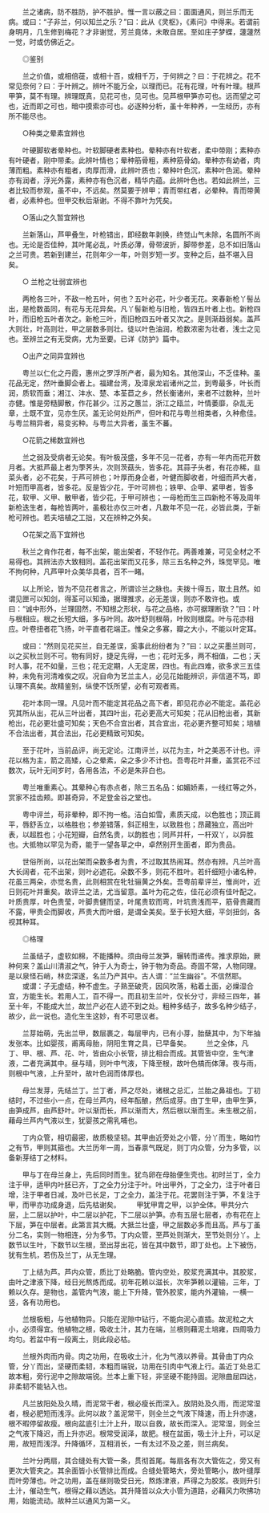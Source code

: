 <!-- { "loadSidebar": true } -->
　　兰之诸病，防不胜防，护不胜护。惟一言以蔽之曰：面面通风，则兰乐而无病。或曰：“子非兰，何以知兰之乐？”曰：此从《灵枢》，《素问》中得来。若谓前身明月，几生修到梅花？才非谢觉，芳兰竟体，未敢自居。至如庄子梦蝶，蘧蘧然一觉，时或仿佛近之。

　　◎鉴别

　　兰之价值，或相倍蓰，或相十百，或相千万，于何辨之？曰：于花辨之。花不常见奈何？曰：于叶辨之。辨叶不能万全，以理而已。花有花理，叶有叶理。根芦甲笋，莫不有理。辨理既真，见花可也，见可也。见芦根甲笋亦可也。远而望之可也，近而即之可也，暗中摸索亦可也。必逐种分析，虽十年种养，一生经历，亦有所不能尽也。

　　○种类之晕素宜辨也

　　叶硬脚软者晕种也。叶软脚硬者素种也。晕种亦有叶软者，柔中带刚；素种亦有叶硬者，刚中带柔。此辨叶情也；晕种筋骨粗，素种筋骨幼。晕种亦有幼者，肉薄而粗。素种亦有粗者，肉厚而滑，此辨叶质也；晕种叶色沉，素种叶色润。晕种亦有润者，浮光外露，素种亦有色沉者，精华内蕴。此辨叶色也。若如此辨兰，三者比较而参观，虽不中，不远矣。然莫要于辨甲；青而带红者，必晕种。青而带黄者，必素种也。但甲交秋后渐谢。不得不靠叶为凭矣。

　　○落山之久暂宜辨也

　　兰新落山，芦甲叠生，叶枪错出，即经数年剥换，终觉山气未除，名圆所不尚也。无论是否佳种，其叶尾必乱，叶质必薄，骨带波折，脚带参差，总不如旧落山之兰可贵。若新到建兰，花则年少一年，叶则岁短一岁。变种之后，益不堪入目矣。

　　○ 兰枪之壮弱宜辨也

　　两枪各三叶，不敌一枪五叶，何也？五叶必花，叶少者无花。来春新枪丫髻丛出，是枪数虽同，有花与无花异矣。凡丫髻新枪与旧枪，皆四五叶者上也。新枪四叶，而旧枪五叶者次之。新枪三叶，而旧枪四五叶者又次之。是则渐趋弱矣。盖芦大则壮，叶高则壮，甲之层数多则壮。徒以叶色油润，枪数浓密为壮者，浅士之见也。至辨兰之有无受病，尤为至要。已详《防护》篇中。

　　○出产之同异宜辨也

　　粤兰以仁化之丹霞，惠州之罗浮所产者，最为知名。其他深山，不乏佳种。虽花品无定，然叶垂脚企者上。福建台湾，及漳泉龙岩诸州之兰，到粤最多，叶长而润，质软而垂；湘江、沣水、楚、本荃苣之乡，然长衡诸州，来者不过数种，兰叶亦健。惟是旁糙脚散，作花甚少。江苏之蕙兰，浙江之瓯兰，叶情萎靡，杂乱无章，土既不宜，见亦生厌。盖无论何处所产，但叶和花与粤兰相类者，久种愈佳。与粤兰稍异者，易变劣种。与粤兰大异者，虽生不蕃。

　　○花箭之稀数宜辨也

　　兰之弱及受病者无论矣。有叶极茂盛，多年不见一花者，亦有一年内而花开数月者。大抵芦最上者为荸荠头，次则茨菇头，皆多花。其蒜子头者，有花亦稀，韭菜头者，必不花矣，于芦可辨也；叶厚而身企者，叶健而脚收者，叶细而芦大者，叶短而甲高者，皆多花。反是皆少花，于叶可辨也；铁甲、企甲、紧甲者，皆多花，软甲、义甲、散甲者，皆少花，于甲可辨也；一母枪而生三四新枪不等及周年新枪迭生者，每枪皆两叶，虽极壮亦仅三叶者，凡数年不见一花，必皆此类，于新枪可辨也。若夫培植之工拙，又在辨种之外矣。

　　○花架之高下宜辨也

　　秋兰之肯作花者，每不出架，能出架者，不轻作花。两善难兼，可见全材之不易得也。其辨法亦大致相同。盖花出架而又花多，除三五名种之外，珠觉罕见。唯不拘何种，凡芦甲叶众美华具者，百不一睹。

　　以上所论，皆为不见花者言之，所谓诊兰之脉也。夫拨十得五，取土且然。如谓见匣可以知剑，得荃可以知渔，据理推求，必无差误，则亦不敢许也。或曰：“诚中形外，兰理固然，不知根之形状，与花之品格，亦可据理断欤？”曰：叶与根相应。根之长短大细，多与叶同。故叶舒则根萌，叶败则根腐。叶与花亦相应。叶卷扭者花飞扬，叶平直者花端正。惟朵之多寡，瓣之大小，不能以叶定耳。

　　或曰：“然则见花买兰，自无差误，奚事此纷纷者为？”曰：以之买墨兰则可，以之买秋兰则不可。物有同好，捷足先得，一也；花时无多，两不相值，二也；天时人事，花不如量，三也；花无定期，人无定居，四也。有此四难，欲多求三五佳种，未免有河清难俟之叹。况自命为艺兰主人，必见花始能辨识，非信道不笃，即认理不真矣。故精鉴别，纵使不饫所望，必有可观者焉。

　　花叶本同一理。凡见叶而不能定其花品之高下者，即见花亦必不能定。盖花必究其所从出，花从三叶出者，其四叶出，花必更高大可知矣；花从旧枪出者，其新枪出，花必更壮盛可知矣；天色不合宜出者，其合宜出，花必更齐整可知矣；培植不合法出者，其合法出，花必更精致可知矣。

　　至于花叶，当前品评，尚无定论。江南评兰，以花为主，叶之美恶不计也。评花以格为主，箭之高矮，心之晕素，朵之多少不计也。吾粤花叶并重，盖赏花不过数次，玩叶无间岁时，各用各法，不必是朱非白也。

　　粤兰唯重素心。其晕种心有赤点者，除三五名品：如媚娇素，一线红等之外，赏家不挂齿颊。即甚奇异，不足登金谷之堂也。

　　粤中评兰，苟非晕种，即不拘一格。洁白如雪，素质天成，以色胜也；顶正肩平，唇舒舌立，以格胜也；参差错落，斜正相生，以致胜也；昂藏独立，高出叶表，以超胜也；小花短瓣，自然名贵，以韵胜也；同芦并杆，一杆双丫，以异胜也。大抵物以罕见为奇，能于一望各草之中，卓然别开生面者，即为贵品。

　　世俗所尚，以花出架而朵数多者为贵，不过取其热闹耳。然亦有辨。凡兰叶高大长阔者，花不出架，则叶必遮花。朵数不多，则花不胜叶。若纤细短小诸名种，花虽三两朵，亦觉名贵，此则相赏在牝牡骊黄之外矣。吾粤前辈评兰，惟尚叶，近日则花叶并重矣。故评兰之法，尤当留意。盖叶为花之佐，佳花必须有佳叶配之。叶质贵厚，叶色贵莹，叶脚贵健而坚，叶尾贵软而弯，叶坑贵浅而平，筋骨贵藏而不露，甲贵企而脚收，芦贵大而叶细，是谓全美矣。至于长短大细，平剑扭剑，各视其种耳。

　　◎格理

　　兰虽结子，虚软如棉，不能播种。须由母兰发笋，辗转而递传。推求原始，厥种何来？盖山川清淑之气，钟于人为奇士，钟于物为奇品。奇固不常，人物同理。是以泉怪石峭，林峦深遂，名兰乃产其中。古人谓：“兰生幽谷”。不信然耶。
　　或谓：子无虚结，种不虚生。子熟至破壳，因风吹落，粘着土面，必燥湿合宜，方能生长。若用人工，百不得一。而且初生兰叶，仅长分寸，非经三四年，甚至十年，不能成大兰，故兰产必在人迹不到之处。粗种多结子，故多名种少结子，故少，此一说也。造化生生这妙，有不可思议者。

　　兰芽始萌，先出兰甲，数层裹之，每层甲内，已有小芽，胎蘖其中，为下年抽发张本。比如婴孩，甫离母胎，阴阳生育之具，已早备矣。
　　兰之全体，凡丁、甲、根、芦、花、叶，皆由众小长管，排比相合而成。其管皆中空，生气津液，二者充满其中。昼与晴，则叶中气液，下降至根，故叶色槁而体薄。夜与雨，则根中气液，上升至叶，故叶色润而体厚也。

　　母兰发芽，先结兰丁。兰丁者，芦之尽处，诸根之总汇，兰胎之鼻祖也。丁初结时，不过些小一点，在母兰芦内，经年酝酿，然后成芽。由丁生甲，由甲生笋，由笋成芦，由芦舒叶。叶以渐而长，芦以渐而大，然后根以渐而生。未生根之前，藉母兰芦内气液以生，犹婴孩之需乳哺也。

　　丁内众管，相切最密，故质极坚韧。其甲由近旁处之小管，分丫而生，略如竹之有节，甲则其箍也。大兰历年一周，当春禀气既足，则丁内众管，分为多管，以备新芽结丁之材料。

　　甲与丁在母兰身上，先后同时而生。犹鸟卵在母胎便生壳也。初时兰丁，全力注于甲，适甲内叶胚已齐，丁之全力分注于叶。叶出甲外，丁之全力，注于叶者日增，注于甲者日减，及叶已长足，丁之全力，盖注于花。花罢则注于笋，不复注于甲，而甲亦功成身退，后先枯谢矣。
　　甲犹甲胄之甲，以护全体。甲共分六层，上二层以护叶，中二层以护花，下二层以护笋。亦有五层七层者，亦有花在上下层，笋在中层者。此第言其大概。大抵兰壮盛，甲之层数必多而且高。芦与丁虽分二名，实则一物相连，分为多节。丁内众管，至芦处则渐大，至节处则分丫。上数节以生叶，下数节以生根，至出芽出花，皆在其中数节，即丁处也。上下被伤，犹有生机，若伤及兰丁，从无生理。

　　丁上结为芦。芦内众管，质比丁处略脆。管内空处，胶浆充满其中。其胶浆，由叶之津液下降，经日光熬炼而成。初年花赖以滋长，次年笋赖以灌输，三年，丁赖以久存。是物也，盖管内气液，能上下升降，管外胶浆，能内外灌输，一横一竖，各有功用也。

　　兰根极粗，与他植物异。只能在泥隙中钻行，不能向泥心直插。故泥粒之大小，必须得宜。他植物之根，吸收土汁，其力在端，兰根则藉泥土培雍，四周吸力均匀。若盆中有一段离土，则此段必枯。

　　兰根外肉而内骨。肉之功用，在吸收土汁，化为气液以养骨。其骨由丁内众管，分丫而出，坚硬而柔韧，本粗而端锐，功用在引肉中气液上行。盖近丁处总汇故本粗，旁行泥中之隙故端锐。兰本上重下轻，非坚硬不能持固。泥隙曲屈四达，非柔韧不能钻入也。

　　凡兰放阳处及久晴，而泥常干者，根必瘦长而深入。放阴处及久雨，而泥常湿者，根必肥短而浅浮。此何以故？盖泥常干，则全兰之气液下降速，而上升亦速，根不暇停留故瘦。根向盆底引土汁上升，取以自救，故长而深入。泥常湿，则全兰之气液下降迟，而上升亦迟。根常受润泽，故肥。根在盆面，吸土汁上升，可以足用，故短而浅浮。升降循环，互相消长，一有太过不及之差，则兰病矣。

　　兰叶分两扇，其合缝处有大管一条，贯彻首尾。每扇各有次大管佐之，旁又有更次大管夹之。其余面皆小长管排比而成。合缝处管略大，旁处管略小，故叶缝厚而叶旁薄也。叶之功用，盖在昼则吸受日光，熬炼津液，芦得之为胶浆。夜则升引土汁，催动生气，根得之藉以透达。其升降皆以众大小管为道路，必藉风力吹拂功用，始能流动。故种兰以通风为第一义。

